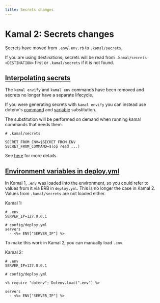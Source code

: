 ```yaml
---
title: Secrets changes
---
```


# Kamal 2: Secrets changes

Secrets have moved from `.env`/`.env.rb` to `.kamal/secrets`.

If you are using destinations, secrets will be read from `.kamal/secrets-<DESTINATION>` first or `.kamal/secrets` if it is not found.

## [Interpolating secrets](#interpolating-secrets)

The `kamal envify` and `kamal env` commands have been removed and secrets no longer have a separate lifecycle.

If you were generating secrets with `kamal envify` you can instead use dotenv's [command](https://github.com/bkeepers/dotenv?tab=readme-ov-file#command-substitution) and [variable](https://github.com/bkeepers/dotenv?tab=readme-ov-file#variable-substitution) substitution.

The substitution will be performed on demand when running kamal commands that needs them.

```
# .kamal/secrets

SECRET_FROM_ENV=$SECRET_FROM_ENV
SECRET_FROM_COMMAND=$(op read ...)
```

See [here](../configuration/environment-variables#secrets) for more details

## [Environment variables in deploy.yml](#environment-variables-in-deployyml)

In Kamal 1, `.env` was loaded into the environment, so you could refer to values from it via ERB in `deploy.yml`. This is no longer the case in Kamal 2. Values from `.kamal/secrets` are not loaded either.

Kamal 1:

```
# .env
SERVER_IP=127.0.0.1

# config/deploy.yml
servers
  - <%= ENV["SERVER_IP"] %>
```

To make this work in Kamal 2, you can manually load `.env`.

Kamal 2:

```
# .env
SERVER_IP=127.0.0.1

# config/deploy.yml

<% require "dotenv"; Dotenv.load(".env") %>

servers
  - <%= ENV["SERVER_IP"] %>
```
